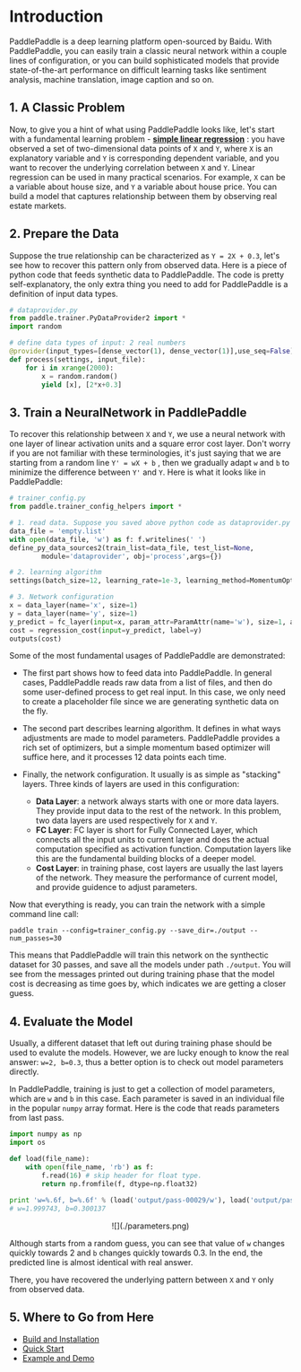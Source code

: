 # Introduction

PaddlePaddle is a deep learning platform open-sourced by Baidu. With PaddlePaddle, you can easily train a classic neural network within a couple lines of configuration, or you can build sophisticated models that provide state-of-the-art performance on difficult learning tasks like sentiment analysis, machine translation, image caption and so on.

## 1. A Classic Problem

Now, to give you a hint of what using PaddlePaddle looks like, let's start with a fundamental learning problem - <a href="https://en.wikipedia.org/wiki/Simple_linear_regression">**simple linear regression**</a> : you have observed a set of two-dimensional data points of `X` and `Y`, where `X` is an explanatory variable and `Y` is corresponding dependent variable, and you want to recover the underlying correlation between `X` and `Y`. Linear regression can be used in many practical scenarios. For example, `X` can be a variable about house size, and `Y` a variable about house price. You can build a model that captures relationship between them by observing real estate markets.

## 2. Prepare the Data

Suppose the true relationship can be characterized as `Y = 2X + 0.3`, let's see how to recover this pattern only from observed data. Here is a piece of python code that feeds synthetic data to PaddlePaddle. The code is pretty self-explanatory, the only extra thing you need to add for PaddlePaddle is a definition of input data types.

```python
# dataprovider.py
from paddle.trainer.PyDataProvider2 import *
import random

# define data types of input: 2 real numbers
@provider(input_types=[dense_vector(1), dense_vector(1)],use_seq=False)
def process(settings, input_file):
    for i in xrange(2000):
        x = random.random()
        yield [x], [2*x+0.3]
```

## 3. Train a NeuralNetwork in PaddlePaddle

To recover this relationship between `X` and `Y`, we use a neural network with one layer of linear activation units and a square error cost layer. Don't worry if you are not familiar with these terminologies, it's just saying that we are starting from a random line `Y' = wX + b` , then we gradually adapt `w` and `b` to minimize the difference between `Y'` and `Y`. Here is what it looks like in PaddlePaddle:

```python
# trainer_config.py
from paddle.trainer_config_helpers import *

# 1. read data. Suppose you saved above python code as dataprovider.py
data_file = 'empty.list'
with open(data_file, 'w') as f: f.writelines(' ')
define_py_data_sources2(train_list=data_file, test_list=None, 
        module='dataprovider', obj='process',args={})

# 2. learning algorithm
settings(batch_size=12, learning_rate=1e-3, learning_method=MomentumOptimizer())

# 3. Network configuration
x = data_layer(name='x', size=1)
y = data_layer(name='y', size=1)
y_predict = fc_layer(input=x, param_attr=ParamAttr(name='w'), size=1, act=LinearActivation(), bias_attr=ParamAttr(name='b'))
cost = regression_cost(input=y_predict, label=y)
outputs(cost)
```

Some of the most fundamental usages of PaddlePaddle are demonstrated:

-  The first part shows how to feed data into PaddlePaddle. In general cases, PaddlePaddle reads raw data from a list of files, and then do some user-defined process to get real input. In this case, we only need to create a placeholder file since we are generating synthetic data on the fly.

-  The second part describes learning algorithm. It defines in what ways adjustments are made to model parameters. PaddlePaddle provides a rich set of optimizers, but a simple momentum based optimizer will suffice here, and it processes 12 data points each time.

-  Finally, the network configuration. It usually is as simple as "stacking" layers. Three kinds of layers are used in this configuration:
	-  **Data Layer**: a network always starts with one or more data layers. They provide input data to the rest of the network. In this problem, two data layers are used respectively for `X` and `Y`.
	-  **FC Layer**: FC layer is short for Fully Connected Layer, which connects all the input units to current layer and does the actual computation specified as activation function. Computation layers like this are the fundamental building blocks of a deeper model.
	-  **Cost Layer**: in training phase, cost layers are usually the last layers of the network. They measure the performance of current model, and provide guidence to adjust parameters.

Now that everything is ready, you can train the network with a simple command line call:
 ```
 paddle train --config=trainer_config.py --save_dir=./output --num_passes=30
 ```

This means that PaddlePaddle will train this network on the synthectic dataset for 30 passes, and save all the models under path `./output`. You will see from the messages printed out during training phase that the model cost is decreasing as time goes by, which indicates we are getting a closer guess.


## 4. Evaluate the Model

Usually, a different dataset that left out during training phase should be used to evalute the models. However, we are lucky enough to know the real answer: `w=2, b=0.3`, thus a better option is to check out model parameters directly.

In PaddlePaddle, training is just to get a collection of model parameters, which are `w` and `b` in this case. Each parameter is saved in an individual file in the popular `numpy` array format. Here is the code that reads parameters from last pass.

```python
import numpy as np
import os

def load(file_name):
    with open(file_name, 'rb') as f:
        f.read(16) # skip header for float type.
        return np.fromfile(f, dtype=np.float32)
        
print 'w=%.6f, b=%.6f' % (load('output/pass-00029/w'), load('output/pass-00029/b'))
# w=1.999743, b=0.300137
```

<center> ![](./parameters.png) </center>

Although starts from a random guess, you can see that value of `w` changes quickly towards 2 and `b` changes quickly towards 0.3. In the end, the predicted line is almost identical with real answer.

There, you have recovered the underlying pattern between `X` and `Y` only from observed data.


## 5. Where to Go from Here

- <a href="../build/index.html"> Build and Installation </a>
- <a href="../demo/quick_start/index_en.html">Quick Start</a>
- <a href="../demo/index.html">Example and Demo</a>

